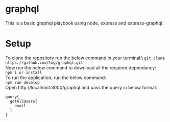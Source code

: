 # graphql
This is a basic graphql playbook using node, express and express-graphql.

# Setup
To clone the repository run the below command in your terminal:\ 
`git clone https://github.com/twg/graphql.git`\
Now run the below command to download all the required dependancy:\
`npm i or install`\
To run the application, run the below command:\
`npm run develop`\
Open http://localhost:3000/graphql and pass the query in below format:
```
query{
  getAllUsers{
    email
  }
}
```


